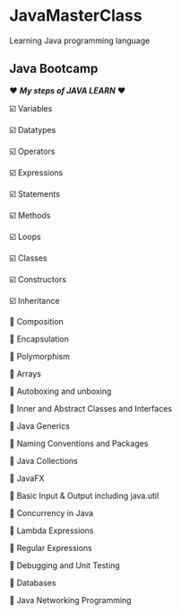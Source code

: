 # JavaMasterClass
Learning Java programming language
## Java Bootcamp

:heart: ***My steps of JAVA LEARN*** :heart:

:ballot_box_with_check: Variables

:ballot_box_with_check: Datatypes

:ballot_box_with_check: Operators

:ballot_box_with_check: Expressions

:ballot_box_with_check: Statements

:ballot_box_with_check: Methods

:ballot_box_with_check: Loops

:ballot_box_with_check: Classes

:ballot_box_with_check: Constructors

:ballot_box_with_check: Inheritance

:book: Composition

:black_square_button: Encapsulation

:black_square_button: Polymorphism

:black_square_button: Arrays

:black_square_button: Autoboxing and unboxing

:black_square_button: Inner and Abstract Classes and Interfaces

:black_square_button: Java Generics

:black_square_button: Naming Conventions and Packages

:black_square_button: Java Collections

:black_square_button: JavaFX

:black_square_button: Basic Input & Output including java.util

:black_square_button: Concurrency in Java

:black_square_button: Lambda Expressions

:black_square_button: Regular Expressions

:black_square_button: Debugging and Unit Testing

:black_square_button: Databases

:black_square_button: Java Networking Programming

